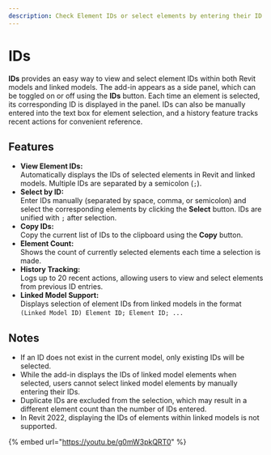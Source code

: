 ```yaml
---
description: Check Element IDs or select elements by entering their ID
---
```


# IDs

**IDs** provides an easy way to view and select element IDs within both Revit models and linked models. The add-in appears as a side panel, which can be toggled on or off using the **IDs** button. Each time an element is selected, its corresponding ID is displayed in the panel. IDs can also be manually entered into the text box for element selection, and a history feature tracks recent actions for convenient reference.

## Features

* **View Element IDs:** \
  Automatically displays the IDs of selected elements in Revit and linked models. Multiple IDs are separated by a semicolon (`;`).
* **Select by ID:** \
  Enter IDs manually (separated by space, comma, or semicolon) and select the corresponding elements by clicking the **Select** button. IDs are unified with `;` after selection.
* **Copy IDs:** \
  Copy the current list of IDs to the clipboard using the **Copy** button.
* **Element Count:** \
  Shows the count of currently selected elements each time a selection is made.
* **History Tracking:** \
  Logs up to 20 recent actions, allowing users to view and select elements from previous ID entries.
* **Linked Model Support:** \
  Displays selection of element IDs from linked models in the format \
  `(Linked Model ID) Element ID; Element ID; ...`

## Notes

* If an ID does not exist in the current model, only existing IDs will be selected.
* While the add-in displays the IDs of linked model elements when selected, users cannot select linked model elements by manually entering their IDs.
* Duplicate IDs are excluded from the selection, which may result in a different element count than the number of IDs entered.
* In Revit 2022, displaying the IDs of elements within linked models is not supported.

{% embed url="https://youtu.be/g0mW3pkQRT0" %}

